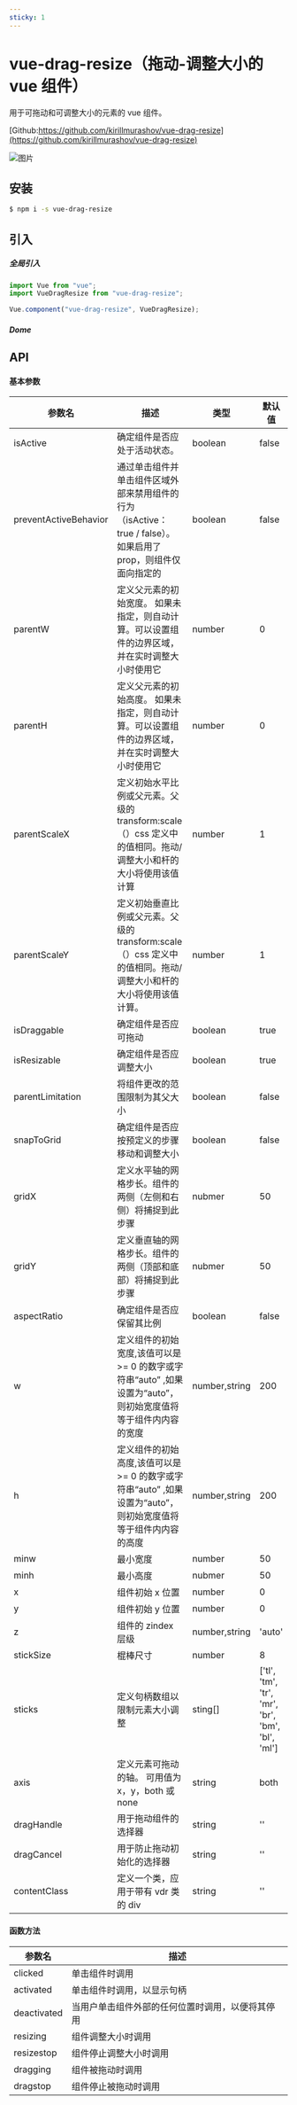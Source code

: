```yaml
---
sticky: 1
---
```


# vue-drag-resize（拖动-调整大小的 vue 组件）

用于可拖动和可调整大小的元素的 vue 组件。

[Github:https://github.com/kirillmurashov/vue-drag-resize](https://github.com/kirillmurashov/vue-drag-resize)

![图片](http://picturebed.gaolin.online/blog/Vue-Drag-Resize/image.gif)

## 安装

```sh
$ npm i -s vue-drag-resize

```



## 引入

##### 全局引入

```js
import Vue from "vue";
import VueDragResize from "vue-drag-resize";

Vue.component("vue-drag-resize", VueDragResize);
```

##### Dome

<script lang="ts" setup>
  import VueDragResize from '../../src/components/VueDragResize/index.vue'
</script>

<VueDragResize></VueDragResize>

<!-- ##### 组件内引入

```vue
<div id="app">
  <VueDragResize
    :isActive="true"
    :w="200"
    :h="200"
    v-on:resizing="resize"
    v-on:dragging="resize"
  >
    <h3>Hello World!</h3>
    <p>{{ top }} х {{ left }}</p>
    <p>{{ width }} х {{ height }}</p>
  </VueDragResize>
</div>
```

```js
import VueDragResize from "vue-drag-resize";
export default {
  name: "app",
  components: {
    VueDragResize,
  },
  data() {
    return {
      width: 0,
      height: 0,
      top: 0,
      left: 0,
    };
  },
  methods: {
    resize(newRect) {
      this.width = newRect.width;
      this.height = newRect.height;
      this.top = newRect.top;
      this.left = newRect.left;
    },
  },
};
``` -->

## API

#### 基本参数

| 参数名                | 描述                                                                                                            | 类型          | 默认值                                           |
| --------------------- | --------------------------------------------------------------------------------------------------------------- | ------------- | ------------------------------------------------ |
| isActive              | 确定组件是否应处于活动状态。                                                                                    | boolean       | false                                            |
| preventActiveBehavior | 通过单击组件并单击组件区域外部来禁用组件的行为（isActive：true / false）。 如果启用了 prop，则组件仅面向指定的  | boolean       | false                                            |
| parentW               | 定义父元素的初始宽度。 如果未指定，则自动计算。可以设置组件的边界区域，并在实时调整大小时使用它                 | number        | 0                                                |
| parentH               | 定义父元素的初始高度。 如果未指定，则自动计算。可以设置组件的边界区域，并在实时调整大小时使用它                 | number        | 0                                                |
| parentScaleX          | 定义初始水平比例或父元素。父级的 transform:scale（）css 定义中的值相同。拖动/调整大小和杆的大小将使用该值计算   | number        | 1                                                |
| parentScaleY          | 定义初始垂直比例或父元素。父级的 transform:scale（）css 定义中的值相同。拖动/调整大小和杆的大小将使用该值计算。 | number        | 1                                                |
| isDraggable           | 确定组件是否应可拖动                                                                                            | boolean       | true                                             |
| isResizable           | 确定组件是否应调整大小                                                                                          | boolean       | true                                             |
| parentLimitation      | 将组件更改的范围限制为其父大小                                                                                  | boolean       | false                                            |
| snapToGrid            | 确定组件是否应按预定义的步骤移动和调整大小                                                                      | boolean       | false                                            |
| gridX                 | 定义水平轴的网格步长。组件的两侧（左侧和右侧）将捕捉到此步骤                                                    | nubmer        | 50                                               |
| gridY                 | 定义垂直轴的网格步长。组件的两侧（顶部和底部）将捕捉到此步骤                                                    | nubmer        | 50                                               |
| aspectRatio           | 确定组件是否应保留其比例                                                                                        | boolean       | false                                            |
| w                     | 定义组件的初始宽度,该值可以是 >= 0 的数字或字符串“auto” ,如果设置为“auto”，则初始宽度值将等于组件内内容的宽度   | number,string | 200                                              |
| h                     | 定义组件的初始高度,该值可以是 >= 0 的数字或字符串“auto” ,如果设置为“auto”，则初始宽度值将等于组件内内容的高度   | number,string | 200                                              |
| minw                  | 最小宽度                                                                                                        | number        | 50                                               |
| minh                  | 最小高度                                                                                                        | nubmer        | 50                                               |
| x                     | 组件初始 x 位置                                                                                                 | number        | 0                                                |
| y                     | 组件初始 y 位置                                                                                                 | number        | 0                                                |
| z                     | 组件的 zindex 层级                                                                                              | number,string | 'auto'                                           |
| stickSize             | 棍棒尺寸                                                                                                        | number        | 8                                                |
| sticks            | 定义句柄数组以限制元素大小调整                                                                                  | sting[]       | ['tl', 'tm', 'tr', 'mr', 'br', 'bm', 'bl', 'ml'] |
| axis                  | 定义元素可拖动的轴。 可用值为 x，y，both 或 none                                                                | string        | both                                             |
| dragHandle            | 用于拖动组件的选择器                                                                                            | string        | ''                                               |
| dragCancel            | 用于防止拖动初始化的选择器                                                                                      | string        | ''                                               |
| contentClass          | 定义一个类，应用于带有 vdr 类的 div                                                                             | string        | ''                                               |

#### 函数方法

| 参数名      | 描述                                             |
| ----------- | ------------------------------------------------ |
| clicked     | 单击组件时调用                                   |
| activated   | 单击组件时调用，以显示句柄                       |
| deactivated | 当用户单击组件外部的任何位置时调用，以便将其停用 |
| resizing    | 组件调整大小时调用                               |
| resizestop  | 组件停止调整大小时调用                           |
| dragging    | 组件被拖动时调用                                 |
| dragstop    | 组件停止被拖动时调用                             |
